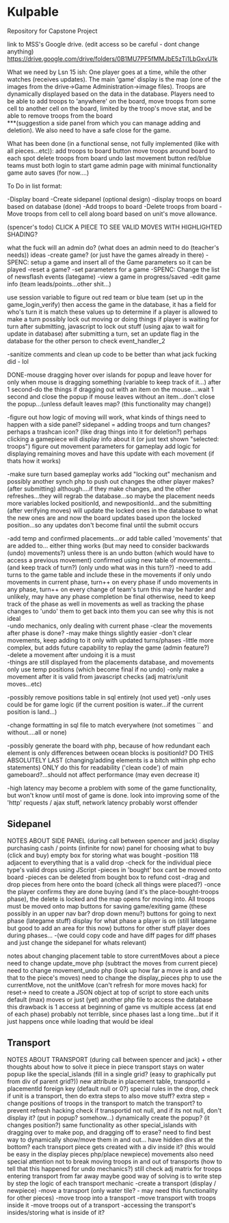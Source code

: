 # Kulpable

Repository for Capstone Project

link to MSS's Google drive. (edit access so be careful - dont change anything)
https://drive.google.com/drive/folders/0B1MU7PF5fMMJbE5zTi1LbGxvU1k

What we need by Lsn 15 ish: 
One player goes at a time, while the other watches (receives updates). 
The main 'game' display is the map (one of the images from the drive->Game Administration->image files). 
Troops are dynamically displayed based on the data in the database. 
Players need to be able to 
    add troops to 'anywhere' on the board, 
    move troops from some cell to another cell on the board, limited by the troop's move stat, 
    and be able to remove troops from the board  
    ***(suggestion a side panel from which you can manage adding and deletion). 
We also need to have a safe close for the game.

What has been done (in a functional sense, not fully implemented (like with all pieces...etc)):
    add troops to board button
    move troops around board to each spot
    delete troops from board
    undo last movement button
    red/blue teams must both login to start game
    admin page with minimal functionality
    game auto saves (for now....)

To Do in list format:

-Display board
-Create sidepanel (optional design)
-display troops on board based on  database (done)
-Add troops to board
-Delete troops from board
-Move troops from cell to cell along board based on unit's move allowance.

(spencer's todo)
CLICK A PIECE TO SEE VALID MOVES WITH HIGHLIGHTED SHADING?

what the fuck will an admin do?
    (what does an admin need to do (teacher's needs))
        ideas
            -create game? (or just have the games already in there)
                -SPENC: setup a game and insert all of the Game parameters so it can be played
            -reset a game?
            -set parameters for a game
                -SPENC: Change the list of newsflash events (lategame)
            -view a game in progress/saved
            -edit game info (team leads/points...other shit...)

use session variable to figure out red team or blue team (set up in the game_login_verify)
    then access the game in the database, it has a field for who's turn it is
        match these values up to determine if a player is allowed to make a turn
            possibly lock out moving or doing things if player is waiting for turn
                after submitting, javascript to lock out stuff (using ajax to wait for update in database)
                    after submitting a turn, set an update flag in the database for the other person to check
                        event_handler_2
                        
-sanitize comments and clean up code to be better than what jack fucking did - lol

DONE-mouse dragging hover over islands for popup and leave hover for
    only when mouse is dragging something (variable to keep track of it...)
    after 1 second-do the things
    if dragging out with an item on the mouse....wait 1 second and close the popup
    if mouse leaves without an item...don't close the popup...(unless default leaves map? (this functionality may change))

-figure out how logic of moving will work, what kinds of things need to happen with a side panel?
    sidepanel = adding troops and turn changes?
        perhaps a trashcan icon? (like drag things into it for deletion?)
        perhaps clicking a gamepiece will display info about it (or just text shown "selected: troops")
        figure out movement parameters for gameplay
            add logic for displaying remaining moves and have this update with each movement (if thats how it works)
            
-make sure turn based gameplay works
    add "locking out" mechanism and possibly another synch php to push out changes the other player makes? (after submitting)
        although....if they make changes, and the other refreshes...they will regrab the database...so maybe the placement needs more variables
            locked positionId, and newpositionId...and the submitting (after verifying moves) will update the locked ones in the database to what the new ones are
                and now the board updates based upon the locked position...so any updates don't become final until the submit occurs

-add temp and confirmed placements...or add table called 'movements' that are added to...
    either thing works (but may need to consider backwards (undo) movements?)
        unless there is an undo button (which would have to access a previous movement)
            confirmed using new table of movements... (and keep track of turn?) (only undo what was in this turn?)
    -need to add turns to the game table and include these in the movements
        if only undo movements in current phase, turn++ on every phase
        if undo movements in any phase, turn++ on every change of team's turn
            this may be harder and unlikely, may have any phase completion be final
                otherwise, need to keep track of the phase as well in movements
                    as well as tracking the phase changes to 'undo' them to get back into them
                        you can see why this is not ideal                  
    -undo mechanics, only dealing with current phase
        -clear the movements after phase is done?
            -may make things slightly easier
        -don't clear movements, keep adding to it only with updated turns/phases
            -little more complex, but adds future capability to replay the game (admin feature?)      
        -delete a movement after undoing it is a must       
        -things are still displayed from the placements database, and movements only use temp positions (which become final if no undo)
        -only make a movement after it is valid from javascript checks (adj matrix/unit moves...etc)
        
-possibly remove positions table in sql entirely (not used yet)
    -only uses could be for game logic (if the current position is water...if the current position is land...)
    
-change formatting in sql file to match everywhere (not sometimes `` and without....all or none)

-possibly generate the board with php, because of how redundant each element is
    only differences between ocean blocks is positionId?
    DO THIS ABSOLUTELY LAST (changing/adding elements is a bitch within php echo statements)
    ONLY do this for readability ('clean code') of main gameboard?...should not affect performance (may even decrease it)
    
-high latency may become a problem with some of the game functionality, but won't know until most of game is done.
    look into improving some of the 'http' requests / ajax stuff, network latency probably worst offender

Sidepanel
--------------------------------------------------------------
NOTES ABOUT SIDE PANEL (during call between spencer and jack)
    display purchasing cash / points (infinite for now)
    panel for choosing what to buy (click and buy)
    empty box for storing what was bought
        -position 118 adjacent to everything that is a valid drop
            -check for the individual piece type's valid drops using JScript
        -pieces in 'bought' box cant be moved onto board
            -pieces can be deleted from bought box to refund cost
        -drag and drop pieces from here onto the board (check all things were placed?)
            -once the player confirms they are done buying (and it's the place-bought-troops phase), 
             the delete is locked and the map opens for moving into. All troops must be moved onto map
    buttons for saving game/exiting game (these possibly in an upper nav bar? drop down menu?)
    buttons for going to next phase (lategame stuff)
    display for what phase a player is on (still lategame but good to add an area for this now)
    buttons for other stuff player does during phases... 
        -(we could copy code and have diff pages for diff phases and just change the sidepanel for whats relevant)


notes about changing placement table to store currentMoves about a piece
    need to change update_move php (subtract the moves from current piece)
    need to change movement_undo php (look up how far a move is and add that to the piece's moves)
    need to change the display_pieces php to use the currentMove, not the unitMove (can't refresh for more moves hack)
    for reset->
    need to create a JSON object at top of script to store each units default (max) moves
        or just (yet) another php file to access the database
            this drawback is 1 access at beginning of game vs multiple access (at end of each phase)
                probably not terrible, since phases last a long time...but if it just happens once while loading that would be ideal
                
                
Transport
-------------------------------------------------
NOTES ABOUT TRANSPORT (during call between spencer and jack) + other thoughts about how to solve it
    piece in piece
    transport stays on water
    popup like the special_islands (fill in a single grid? (easy to graphically put from div of parent grid?))
    new attribute in placement table, transportId = placementId foreign key (default null or 0?)
    special rules in the drop, check if unit is a transport, then do extra steps to also move stuff?
        extra step = change positions of troops in the transport to match the transport?
    to prevent refresh hacking
        check if transportid not null, and if its not null, don't display it? (put in popup? somehow...)
    dynamically create the popup? (it changes position?)
    same functionality as other special_islands with dragging over to make pop, and dragging off to erase?
    need to find best way to dynamically show/move them in and out...
        have hidden divs at the bottom?
        each transport piece gets created with a div inside it? (this would be easy in the display pieces php/place newpiece)
    movements also need special attention not to break
        moving troops in and out of transports (how to tell that this happened for undo mechanics?)
    still check adj matrix for troops entering transport from far away
    maybe good way of solving is to write step by step the logic of each transport mechanic
        -create a transport (display / newpiece)
        -move a transport (only water tile? - may need this functionality for other pieces)
        -move troop into a transport
        -move transport with troops inside it
        -move troops out of a transport
        -accessing the transport's insides/storing what is inside of it?
    
    
